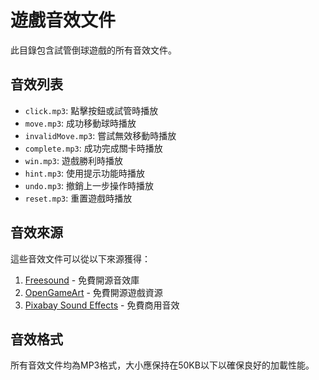 # 遊戲音效文件

此目錄包含試管倒球遊戲的所有音效文件。

## 音效列表

- `click.mp3`: 點擊按鈕或試管時播放
- `move.mp3`: 成功移動球時播放
- `invalidMove.mp3`: 嘗試無效移動時播放
- `complete.mp3`: 成功完成關卡時播放
- `win.mp3`: 遊戲勝利時播放
- `hint.mp3`: 使用提示功能時播放
- `undo.mp3`: 撤銷上一步操作時播放
- `reset.mp3`: 重置遊戲時播放

## 音效來源

這些音效文件可以從以下來源獲得：

1. [Freesound](https://freesound.org/) - 免費開源音效庫
2. [OpenGameArt](https://opengameart.org/) - 免費開源遊戲資源
3. [Pixabay Sound Effects](https://pixabay.com/sound-effects/) - 免費商用音效

## 音效格式

所有音效文件均為MP3格式，大小應保持在50KB以下以確保良好的加載性能。
